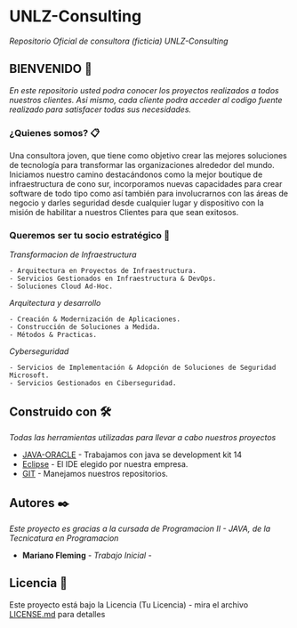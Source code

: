 # UNLZ-Consulting
_Repositorio Oficial de consultora (ficticia) UNLZ-Consulting_

## BIENVENIDO 🚀

_En este repositorio usted podra conocer los proyectos realizados a todos nuestros clientes.
Asi mismo, cada cliente podra acceder al codigo fuente realizado para satisfacer todas sus necesidades._

### ¿Quienes somos? 📋
Una consultora joven, que tiene como objetivo crear las mejores soluciones de tecnología para transformar las organizaciones alrededor del mundo. Iniciamos nuestro camino destacándonos como la mejor boutique de infraestructura de cono sur, incorporamos nuevas capacidades para crear software de todo tipo como así también para involucrarnos con las áreas de negocio y darles seguridad desde cualquier lugar y dispositivo con la misión de habilitar a nuestros Clientes para que sean exitosos.

### Queremos ser tu socio estratégico 🔧

_Transformacion de Infraestructura_
```
- Arquitectura en Proyectos de Infraestructura.
- Servicios Gestionados en Infraestructura & DevOps.
- Soluciones Cloud Ad-Hoc.
```

_Arquitectura y desarrollo_
```
- Creación & Modernización de Aplicaciones.
- Construcción de Soluciones a Medida.
- Métodos & Practicas.
```

_Cyberseguridad_
```
- Servicios de Implementación & Adopción de Soluciones de Seguridad Microsoft.
- Servicios Gestionados en Ciberseguridad.
```

## Construido con 🛠️
_Todas las herramientas utilizadas para llevar a cabo nuestros proyectos_

* [JAVA-ORACLE](https://www.oracle.com/java/technologies/javase/jdk14-archive-downloads.html) - Trabajamos con java se development kit 14
* [Eclipse](https://www.eclipse.org/) - El IDE elegido por nuestra empresa.
* [GIT](https://git-scm.com/) - Manejamos nuestros repositorios.


## Autores ✒️
_Este proyecto es gracias a la cursada de Programacion II - JAVA, de la Tecnicatura en Programacion_

* **Mariano Fleming** - *Trabajo Inicial* - 

## Licencia 📄

Este proyecto está bajo la Licencia (Tu Licencia) - mira el archivo [LICENSE.md](LICENSE.md) para detalles
